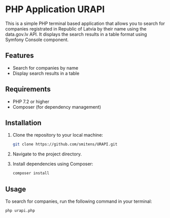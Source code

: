 # PHP Application URAPI

This is a simple PHP terminal based application that allows you to search for companies registrated in Republic of Latvia  by their name using the data.gov.lv API. It displays the search results in a table format using Symfony Console component.

## Features

- Search for companies by name
- Display search results in a table

## Requirements

- PHP 7.2 or higher
- Composer (for dependency management)

## Installation

1. Clone the repository to your local machine:

    ```bash
    git clone https://github.com/smitens/URAPI.git
    ```

2. Navigate to the project directory.


3. Install dependencies using Composer:

    ```bash
    composer install
    ```

## Usage

To search for companies, run the following command in your terminal:

```bash
php urapi.php
